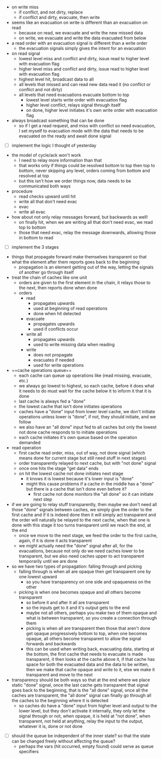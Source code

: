 - on write miss
	- if conflict, and not dirty, replace
	- if conflict and dirty, evacuate, then write
- seems like an evacuation on write is different than an evacuation on read
	- because on read, we evacuate and write the new missed data
	- on write, we evacuate and write the data evacuated from below
- a read order with an evacuation signal is different than a write order
	- the evacuation signals simply gives the intent for an evacuation
- on read signal
	- lowest level miss and conflict and dirty, issue read to higher level with evacuation flag
	- higher level miss and conflict and dirty, issue read to higher level with evacuation flag
	- highest level hit, broadcast data to all
	- all levels that missed and can read new data read it (no conflict or conflict and not dirty)
	- all levels that need evacuations evacuate bottom to top
		- lowest level starts write order with evacuation flag
		- higher level conflict, relays signal through itself
		- on done, higher level initiates it's own write order with evacuation flag
- always broadcast something that can be done
	- so if I get a read request, and miss with conflict so need evacuation, I set myself to evacuation mode with the data that needs to be evacuated on the ready and await done signal
- [ ] implement the logic I thought of yesterday
- the model of cycle/ack won't work
	- I need to relay more information than that
	- that works only if things could be resolved bottom to top then top to bottom, never skipping any level, orders coming from bottom and resolved at top
	- but this isn't how we order things now, data needs to be communicated both ways
- procedure
	- read checks upward until hit
	- write all that don't need evac
	- evac
	- write all evac
- how about not only relay messages forward, but backwards as well!
	- on finally hit, when we are writing all that don't need evac, we read top to bottom
	- those that need evac, relay the message downwards, allowing those in bottom to read
- [ ] implement the 3 stages
- things that propagate forward make themselves transparent so that what the element after them reports goes back to the beginning
	- propagation is an element getting out of the way, letting the signals of another go through itself
- treat the chain of caches like one unit
	- orders are given to the first element in the chain, it relays those to the next, then reports done when done
	- orders
		- read
			- propagates upwards
			- used at beginning of read operations
			- done when hit detected
		- evacuate
			- propagates upwards
			- used if conflicts occur
		- write all
			- propagates upwards
			- used to write missing data when reading
		- write
			- does not propagate
			- evacuates if needed
			- used for write operations
- ==cache operations queue==
	- each cache can queue up operations like (read missing, evacuate, etc.)
	- we always go lowest to highest, so each cache, before it does what it needs to do must wait for the cache below it to inform it that it is done
	- last cache is always fed a "done"
	- the lowest cache that isn't done initiates operations
	- caches have a "done" input from lower level cache, we don't initiate operations unless lower is "done", if not, they should initiate, and we follow
	- we also have an "all done" input fed to all caches but only the lowest not done cache responds to to initiate operations
	- each cache initiates it's own queue based on the operation demanded
- read operation
	- first cache read order, miss, out of way, not done signal (which means done for current stage but still need stuff in next stages)
	- order transparently relayed to next cache, but with "not done" signal
	- once one hits the stage "get data" ends
	- on hit the lowest cache not done initiates next stage
		- it knows it is lowest because it's lower input is "done"
		- might this cause problems if a cache in the middle has a "done" but there is a cache that isn't done even before it?
			- first cache not done monitors the "all done" so it can initiate next step
- if we are going to relay stuff transparently, then maybe we don't need all those "done" signals between caches, we simply give the order to the first cache and if it is indeed done then it will simply act transparent and the order will naturally be relayed to the next cache, when that one is done with this stage it too turns transparent until we reach the end, at the end
	- once we move to the next stage, we feed the order to the first cache, again, if it is done it acts transparent
	- we might actually need the "done" signal after all, for the evacuations, because not only do we need caches lower to be transparent, but we also need caches upper to act transparent temporarily until we are done
- so we have two types of propagation: falling through and picking
	- falling through is when all are opaque then get transparent one by one lowest upward
		- so you have transparency on one side and opaqueness on the other
	- picking is when one becomes opaque and all others become transparent
		- so before it and after it all are transparent
		- so the inputs get to it and it's output gets to the end
		- maybe not all others, perhaps you make two of them opaque and what is between transparent, so you create a connection through them
		- picking is when all are transparent then those that aren't done get opaque progressively bottom to top, when one becomes opaque, all others become transparent to allow the signal forwards and backwards
		- this can be used when writing back, evacuating data, starting at the bottom, the first cache that needs to evacuate is made transparent, it then looks at the cache above it, if that cache has space for both the evacuated data and the data to be written, then we make that cache opaque and write to it, else we make it transparent and move to the next
- transparency should be both ways so that at the end where we place static "done" signal, once the last cache gets transparent that signal goes back to the beginning, that is the "all done" signal, once all the caches are transparent, the "all done" signal can finally go through all the caches to the beginning where it is detected
	- so caches do have a "done" input from higher level and output to the lower level, but they don't activate it internally, they only let the signal through or not, when opaque, it is held at "not done", when transparent, not held at anything, relay the input to the output, whatever it is, done or not done
- [ ] should the queue be independent of the inner state? so that the state can be changed freely without affecting the queue?
	- perhaps the vars (hit occurred, empty found) could serve as queue specifiers